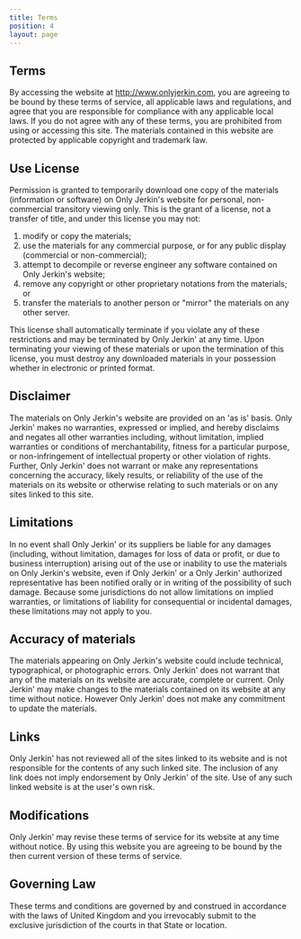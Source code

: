 ```yaml
---
title: Terms
position: 4
layout: page
---
```


## Terms

By accessing the website at http://www.onlyjerkin.com, you are agreeing to be bound by these terms of service, all applicable laws and regulations, and agree that you are responsible for compliance with any applicable local laws. If you do not agree with any of these terms, you are prohibited from using or accessing this site. The materials contained in this website are protected by applicable copyright and trademark law.

## Use License

Permission is granted to temporarily download one copy of the materials (information or software) on Only Jerkin's website for personal, non-commercial transitory viewing only. This is the grant of a license, not a transfer of title, and under this license you may not:

1. modify or copy the materials;
2. use the materials for any commercial purpose, or for any public display (commercial or non-commercial);
3. attempt to decompile or reverse engineer any software contained on Only Jerkin's website;
4. remove any copyright or other proprietary notations from the materials; or
5. transfer the materials to another person or "mirror" the materials on any other server.

This license shall automatically terminate if you violate any of these restrictions and may be terminated by Only Jerkin' at any time. Upon terminating your viewing of these materials or upon the termination of this license, you must destroy any downloaded materials in your possession whether in electronic or printed format.

## Disclaimer

The materials on Only Jerkin's website are provided on an 'as is' basis. Only Jerkin' makes no warranties, expressed or implied, and hereby disclaims and negates all other warranties including, without limitation, implied warranties or conditions of merchantability, fitness for a particular purpose, or non-infringement of intellectual property or other violation of rights.
Further, Only Jerkin' does not warrant or make any representations concerning the accuracy, likely results, or reliability of the use of the materials on its website or otherwise relating to such materials or on any sites linked to this site.

## Limitations

In no event shall Only Jerkin' or its suppliers be liable for any damages (including, without limitation, damages for loss of data or profit, or due to business interruption) arising out of the use or inability to use the materials on Only Jerkin's website, even if Only Jerkin' or a Only Jerkin' authorized representative has been notified orally or in writing of the possibility of such damage. Because some jurisdictions do not allow limitations on implied warranties, or limitations of liability for consequential or incidental damages, these limitations may not apply to you.

## Accuracy of materials

The materials appearing on Only Jerkin's website could include technical, typographical, or photographic errors. Only Jerkin' does not warrant that any of the materials on its website are accurate, complete or current. Only Jerkin' may make changes to the materials contained on its website at any time without notice. However Only Jerkin' does not make any commitment to update the materials.

## Links

Only Jerkin' has not reviewed all of the sites linked to its website and is not responsible for the contents of any such linked site. The inclusion of any link does not imply endorsement by Only Jerkin' of the site. Use of any such linked website is at the user's own risk.

## Modifications

Only Jerkin' may revise these terms of service for its website at any time without notice. By using this website you are agreeing to be bound by the then current version of these terms of service.

## Governing Law

These terms and conditions are governed by and construed in accordance with the laws of United Kingdom and you irrevocably submit to the exclusive jurisdiction of the courts in that State or location.